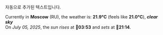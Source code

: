 
자동으로 추가된 텍스트입니다.

<!--START_SECTION:weather:moscow-->
Currently in **Moscow** (RU), the weather is: **21.9°C** (feels like **21.0°C**), ***clear sky***<br/>
On *July 05, 2025*, the *sun rises* at 🌅**03:53** and *sets* at 🌇**21:14**.
<!--END_SECTION:weather-->
